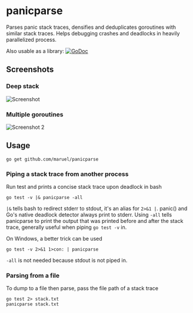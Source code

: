 panicparse
==========

Parses panic stack traces, densifies and deduplicates goroutines with similar
stack traces. Helps debugging crashes and deadlocks in heavily parallelized
process.

Also usable as a library: [![GoDoc](https://godoc.org/github.com/maruel/panicparse/stack?status.svg)](https://godoc.org/github.com/maruel/panicparse/stack)

Screenshots
-----------

### Deep stack

![Screenshot](https://raw.githubusercontent.com/wiki/maruel/panicparse/screenshot.png "Screenshot")

### Multiple goroutines

![Screenshot 2](https://raw.githubusercontent.com/wiki/maruel/panicparse/screenshot2.png "Screenshot 2")


Usage
-----

    go get github.com/maruel/panicparse


### Piping a stack trace from another process

Run test and prints a concise stack trace upon deadlock in bash

    go test -v |& panicparse -all

`|&` tells bash to redirect stderr to stdout, it's an alias for `2>&1 |`.
panic() and Go's native deadlock detector always print to stderr.  Using `-all`
tells panicparse to print the output that was printed before and after the stack
trace, generally useful when piping `go test -v` in.

On Windows, a better trick can be used

    go test -v 2>&1 1>con: | panicparse

`-all` is not needed because stdout is not piped in.


### Parsing from a file

To dump to a file then parse, pass the file path of a stack trace

    go test 2> stack.txt
    panicparse stack.txt
